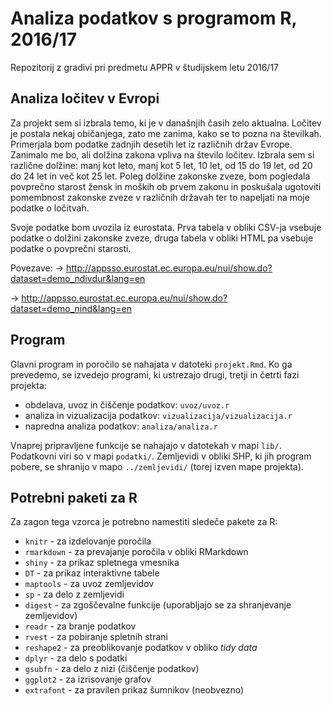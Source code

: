 # Analiza podatkov s programom R, 2016/17

Repozitorij z gradivi pri predmetu APPR v študijskem letu 2016/17

## Analiza ločitev v Evropi
Za projekt sem si izbrala temo, ki je v današnjih časih zelo aktualna. Ločitev je postala nekaj običanjega, zato me zanima, kako se to pozna na številkah. Primerjala bom podatke zadnjih desetih let iz različnih držav Evrope. Zanimalo me bo, ali  dolžina zakona vpliva na število ločitev. Izbrala sem si različne dolžine: manj kot leto, manj kot 5 let, 10 let, od 15 do 19 let, od 20 do 24 let in več kot 25 let. Poleg dolžine zakonske zveze, bom pogledala povprečno starost žensk in moških ob prvem zakonu in poskušala ugotoviti pomembnost zakonske zveze v različnih državah ter to napeljati na moje podatke o ločitvah.

Svoje podatke bom uvozila iz eurostata. Prva tabela v obliki CSV-ja vsebuje podatke o dolžini zakonske zveze, druga tabela v obliki HTML pa vsebuje podatke o povprečni starosti.

Povezave:
-> http://appsso.eurostat.ec.europa.eu/nui/show.do?dataset=demo_ndivdur&lang=en

-> http://appsso.eurostat.ec.europa.eu/nui/show.do?dataset=demo_nind&lang=en


## Program

Glavni program in poročilo se nahajata v datoteki `projekt.Rmd`. Ko ga prevedemo,
se izvedejo programi, ki ustrezajo drugi, tretji in četrti fazi projekta:

* obdelava, uvoz in čiščenje podatkov: `uvoz/uvoz.r`
* analiza in vizualizacija podatkov: `vizualizacija/vizualizacija.r`
* napredna analiza podatkov: `analiza/analiza.r`

Vnaprej pripravljene funkcije se nahajajo v datotekah v mapi `lib/`. Podatkovni
viri so v mapi `podatki/`. Zemljevidi v obliki SHP, ki jih program pobere, se
shranijo v mapo `../zemljevidi/` (torej izven mape projekta).

## Potrebni paketi za R

Za zagon tega vzorca je potrebno namestiti sledeče pakete za R:

* `knitr` - za izdelovanje poročila
* `rmarkdown` - za prevajanje poročila v obliki RMarkdown
* `shiny` - za prikaz spletnega vmesnika
* `DT` - za prikaz interaktivne tabele
* `maptools` - za uvoz zemljevidov
* `sp` - za delo z zemljevidi
* `digest` - za zgoščevalne funkcije (uporabljajo se za shranjevanje zemljevidov)
* `readr` - za branje podatkov
* `rvest` - za pobiranje spletnih strani
* `reshape2` - za preoblikovanje podatkov v obliko *tidy data*
* `dplyr` - za delo s podatki
* `gsubfn` - za delo z nizi (čiščenje podatkov)
* `ggplot2` - za izrisovanje grafov
* `extrafont` - za pravilen prikaz šumnikov (neobvezno)
